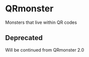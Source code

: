 # QRmonster
Monsters that live within QR codes

## Deprecated 
Will be continued from QRmonster 2.0

